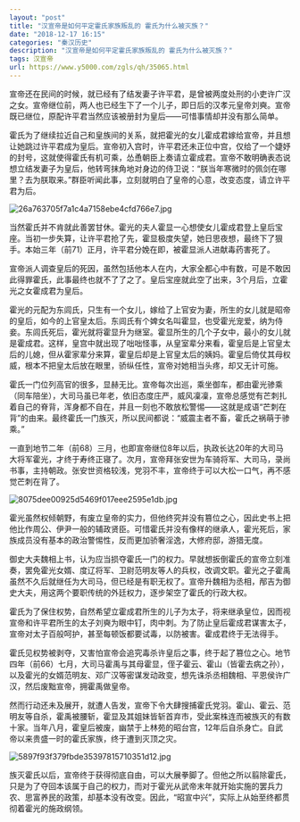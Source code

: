 ```yaml
---
layout: "post"
title: "汉宣帝是如何平定霍氏家族叛乱的 霍氏为什么被灭族？"
date: "2018-12-17 16:15"
categories: "秦汉历史"
description: "汉宣帝是如何平定霍氏家族叛乱的 霍氏为什么被灭族？"
tags: 汉宣帝
url: https://www.y5000.com/zgls/qh/35065.html
---
```






宣帝还在民间的时候，就已经有了结发妻子许平君，是曾被两度处刑的小吏许广汉之女。宣帝继位前，两人也已经生下了一个儿子，即日后的汉孝元皇帝刘奭。宣帝既已继位，原配许平君当然应该被册封为皇后——可惜事情却并没有那么简单。

霍氏为了继续拉近自己和皇族间的关系，就把霍光的女儿霍成君嫁给宣帝，并且想让她跳过许平君成为皇后。宣帝初入宫时，许平君还未正位中宫，仅给了一个婕妤的封号，这就使得霍氏有机可乘，怂恿朝臣上奏请立霍成君。宣帝不敢明确表态说想立结发妻子为皇后，他转弯抹角地对身边的侍卫说：“朕当年寒微时的佩剑在哪里？去为朕取来。”群臣听闻此事，立刻就明白了皇帝的心意，改变态度，请立许平君为后。

![26a763705f7a1c4a7158ebe4cfd766e7.jpg](https://img.y5000.com/uploads/allimg/181018/26a763705f7a1c4a7158ebe4cfd766e7.jpg)

当然霍氏并不肯就此善罢甘休。霍光的夫人霍显一心想使女儿霍成君登上皇后宝座。当初一步失算，让许平君抢了先，霍显极度失望，她日思夜想，最终下了狠手。本始三年（前71）正月，许平君分娩在即，被霍显派人进献毒药害死了。

宣帝派人调查皇后的死因，虽然包括他本人在内，大家全都心中有数，可是不敢因此得罪霍氏，此事最终也就不了了之了。皇后宝座就此空了出来，3个月后，立霍光之女霍成君为皇后。

霍光的元配为东闾氏，只生有一个女儿，嫁给了上官安为妻，所生的女儿就是昭帝的皇后，如今的上官皇太后。东闾氏有个婢女名叫霍显，也受霍光宠爱，纳为侍妾。东闾氏死后，霍光就将霍显升为继室。霍显所生的几个子女中，最小的女儿就是霍成君。这样，皇宫中就出现了咄咄怪事，从皇室辈分来看，霍皇后是上官皇太后的儿媳，但从霍家辈分来算，霍皇后却是上官皇太后的姨妈。霍皇后倚仗其母权威，根本不把皇太后放在眼里，骄纵任性，宣帝对她相当头疼，却又无计可施。

霍氏一门位列高官的很多，显赫无比。宣帝每次出巡，乘坐御车，都由霍光骖乘（同车陪坐），大司马虽已年老，依旧态度庄严，威风凜凜，宣帝总感觉有芒刺扎着自己的脊背，浑身都不自在，并且一刻也不敢放松警惕——这就是成语“芒刺在背”的由来。最终霍氏一门族灭，所以民间都说：“威震主者不畜，霍氏之祸萌于骖乘。”

一直到地节二年（前68）三月，也即宣帝继位8年以后，执政长达20年的大司马大将军霍光，才终于寿终正寝了。次月，宣帝拜张安世为车骑将军、大司马，录尚书事，主持朝政。张安世资格较浅，党羽不丰，宣帝终于可以大松一口气，再不感觉芒刺在背了。

![8075dee00925d5469f017eee2595e1db.jpg](https://img.y5000.com/uploads/allimg/181018/8075dee00925d5469f017eee2595e1db.jpg)

霍光虽然权倾朝野，有废立皇帝的实力，但他终究并没有篡位之心，因此史书上把他比作周公、伊尹一般的辅政贤臣。可惜霍氏并没有像样的继承人，霍光死后，家族成员没有基本的政治警惕性，反而更加骄奢淫逸，大修府邸，游猎无度。

御史大夫魏相上书，认为应当损夺霍氏一门的权力。早就想扳倒霍氏的宣帝立刻准奏，罢免霍光女婿、度辽将军、卫尉范明友等人的兵权，改调文职。霍光之子霍禹虽然不久后就继任为大司马，但已经是有职无权了。宣帝升魏相为丞相，邴吉为御史大夫，用这两个要职传统的外廷权力，逐步架空了霍氏的行政大权。

霍氏为了保住权势，自然希望立霍成君所生的儿子为太子，将来继承皇位，因而视宣帝和许平君所生的太子刘奭为眼中钉，肉中刺。为了防止皇后霍成君谋害太子，宣帝对太子百般呵护，甚至每顿饭都要试毒，以防被害。霍成君终于无法得手。

霍氏见权势被剥夺，又害怕宣帝会追究毒杀许皇后之事，终于起了篡位之心。地节四年（前66）七月，大司马霍禹与其母霍显，侄子霍云、霍山（皆霍去病之孙），以及霍光的女婿范明友、邓广汉等密谋发动政变，想先诛杀丞相魏相、平恩侯许广汉，然后废黜宣帝，拥霍禹做皇帝。

然而行动还未及展开，就遭人告发，宣帝下令大肆搜捕霍氏党羽。霍山、霍云、范明友等自杀，霍禹被腰斩，霍显及其姐妹皆斩首弃市，受此案株连而被族灭的有数十家。当年八月，霍皇后被废，幽禁于上林苑的昭台宫，12年后自杀身亡。自武帝以来贵盛一时的霍氏家族，终于遭到灭顶之灾。

![5897f93f379fbde35397815710351d12.jpg](https://img.y5000.com/uploads/allimg/181018/5897f93f379fbde35397815710351d12.jpg)

族灭霍氏以后，宣帝终于获得彻底自由，可以大展拳脚了。但他之所以翦除霍氏，只是为了夺回本该属于自己的权力，而对于霍光从武帝末年就开始实施的罢兵力农、思富养民的政策，却基本没有改变。因此，“昭宣中兴”，实际上从始至终都贯彻着霍光的施政纲领。
